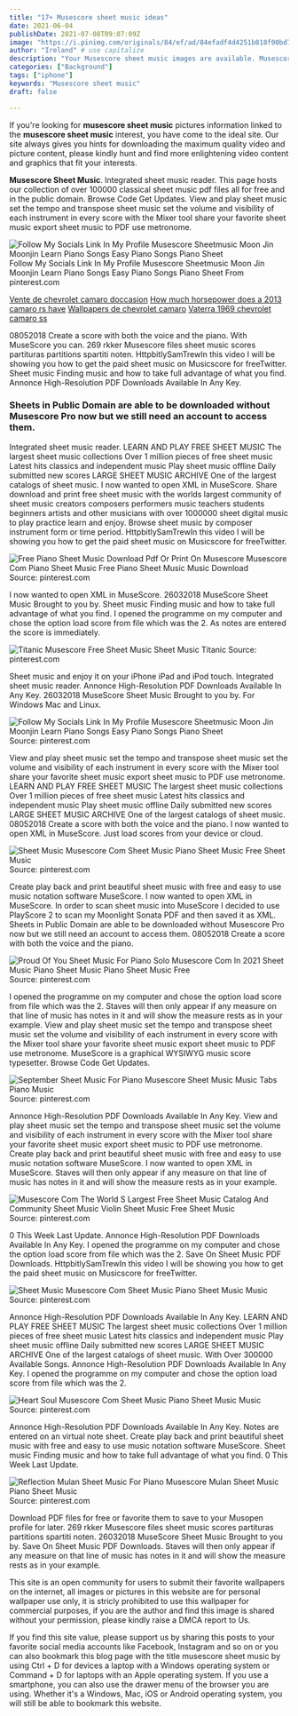 ```yaml
---
title: "17+ Musescore sheet music ideas"
date: 2021-06-04
publishDate: 2021-07-08T09:07:09Z
image: "https://i.pinimg.com/originals/84/ef/ad/84efadf4d4251b818f00bd7362f609e6.png"
author: "Ireland" # use capitalize
description: "Your Musescore sheet music images are available. Musescore sheet music are a topic that is being searched for and liked by netizens today. You can Find and Download the Musescore sheet music files here. Download all royalty-free vectors."
categories: ["Background"]
tags: ["iphone"]
keywords: "Musescore sheet music"
draft: false

---
```


If you're looking for **musescore sheet music** pictures information linked to the **musescore sheet music** interest, you have come to the ideal  site.  Our site always  gives you  hints  for downloading  the maximum  quality video and picture  content, please kindly hunt and find more enlightening video content and graphics  that fit your interests.

**Musescore Sheet Music**. Integrated sheet music reader. This page hosts our collection of over 100000 classical sheet music pdf files all for free and in the public domain. Browse Code Get Updates. View and play sheet music set the tempo and transpose sheet music set the volume and visibility of each instrument in every score with the Mixer tool share your favorite sheet music export sheet music to PDF use metronome.

![Follow My Socials Link In My Profile Musescore Sheetmusic Moon Jin Moonjin Learn Piano Songs Easy Piano Songs Piano Sheet](https://i.pinimg.com/originals/57/a9/c1/57a9c1cb665f44850a4f70cdbd83c34a.png "Follow My Socials Link In My Profile Musescore Sheetmusic Moon Jin Moonjin Learn Piano Songs Easy Piano Songs Piano Sheet")
Follow My Socials Link In My Profile Musescore Sheetmusic Moon Jin Moonjin Learn Piano Songs Easy Piano Songs Piano Sheet From pinterest.com

[Vente de chevrolet camaro doccasion](/vente-de-chevrolet-camaro-doccasion/)
[How much horsepower does a 2013 camaro rs have](/how-much-horsepower-does-a-2013-camaro-rs-have/)
[Wallpapers de chevrolet camaro](/wallpapers-de-chevrolet-camaro/)
[Vaterra 1969 chevrolet camaro ss](/vaterra-1969-chevrolet-camaro-ss/)

08052018 Create a score with both the voice and the piano. With MuseScore you can. 269 rkker Musescore files sheet music scores partituras partitions spartiti noten. HttpbitlySamTrewIn this video I will be showing you how to get the paid sheet music on Musicscore for freeTwitter. Sheet music Finding music and how to take full advantage of what you find. Annonce High-Resolution PDF Downloads Available In Any Key.

### Sheets in Public Domain are able to be downloaded without Musescore Pro now but we still need an account to access them.

Integrated sheet music reader. LEARN AND PLAY FREE SHEET MUSIC The largest sheet music collections Over 1 million pieces of free sheet music Latest hits classics and independent music Play sheet music offline Daily submitted new scores LARGE SHEET MUSIC ARCHIVE One of the largest catalogs of sheet music. I now wanted to open XML in MuseScore. Share download and print free sheet music with the worlds largest community of sheet music creators composers performers music teachers students beginners artists and other musicians with over 1000000 sheet digital music to play practice learn and enjoy. Browse sheet music by composer instrument form or time period. HttpbitlySamTrewIn this video I will be showing you how to get the paid sheet music on Musicscore for freeTwitter.


![Free Piano Sheet Music Download Pdf Or Print On Musescore Musescore Com Piano Sheet Music Free Piano Sheet Music Music Download](https://i.pinimg.com/originals/f3/a7/d4/f3a7d4a7cf366ad6cd3b147a97d2bfa7.png "Free Piano Sheet Music Download Pdf Or Print On Musescore Musescore Com Piano Sheet Music Free Piano Sheet Music Music Download")
Source: pinterest.com

I now wanted to open XML in MuseScore. 26032018 MuseScore Sheet Music Brought to you by. Sheet music Finding music and how to take full advantage of what you find. I opened the programme on my computer and chose the option load score from file which was the 2. As notes are entered the score is immediately.

![Titanic Musescore Free Sheet Music Sheet Music Titanic](https://i.pinimg.com/originals/40/e0/6b/40e06b279deb32c3a64bc62e898a56a7.png "Titanic Musescore Free Sheet Music Sheet Music Titanic")
Source: pinterest.com

Sheet music and enjoy it on your iPhone iPad and iPod touch. Integrated sheet music reader. Annonce High-Resolution PDF Downloads Available In Any Key. 26032018 MuseScore Sheet Music Brought to you by. For Windows Mac and Linux.

![Follow My Socials Link In My Profile Musescore Sheetmusic Moon Jin Moonjin Learn Piano Songs Easy Piano Songs Piano Sheet](https://i.pinimg.com/originals/57/a9/c1/57a9c1cb665f44850a4f70cdbd83c34a.png "Follow My Socials Link In My Profile Musescore Sheetmusic Moon Jin Moonjin Learn Piano Songs Easy Piano Songs Piano Sheet")
Source: pinterest.com

View and play sheet music set the tempo and transpose sheet music set the volume and visibility of each instrument in every score with the Mixer tool share your favorite sheet music export sheet music to PDF use metronome. LEARN AND PLAY FREE SHEET MUSIC The largest sheet music collections Over 1 million pieces of free sheet music Latest hits classics and independent music Play sheet music offline Daily submitted new scores LARGE SHEET MUSIC ARCHIVE One of the largest catalogs of sheet music. 08052018 Create a score with both the voice and the piano. I now wanted to open XML in MuseScore. Just load scores from your device or cloud.

![Sheet Music Musescore Com Sheet Music Piano Sheet Music Free Sheet Music](https://i.pinimg.com/originals/eb/10/40/eb1040de9b9a4894250d16822f652b15.png "Sheet Music Musescore Com Sheet Music Piano Sheet Music Free Sheet Music")
Source: pinterest.com

Create play back and print beautiful sheet music with free and easy to use music notation software MuseScore. I now wanted to open XML in MuseScore. In order to scan sheet music into MuseScore I decided to use PlayScore 2 to scan my Moonlight Sonata PDF and then saved it as XML. Sheets in Public Domain are able to be downloaded without Musescore Pro now but we still need an account to access them. 08052018 Create a score with both the voice and the piano.

![Proud Of You Sheet Music For Piano Solo Musescore Com In 2021 Sheet Music Piano Sheet Music Piano Sheet Music Free](https://i.pinimg.com/originals/fc/5f/0b/fc5f0b3fb696cb1199a765fe51d204d2.png "Proud Of You Sheet Music For Piano Solo Musescore Com In 2021 Sheet Music Piano Sheet Music Piano Sheet Music Free")
Source: pinterest.com

I opened the programme on my computer and chose the option load score from file which was the 2. Staves will then only appear if any measure on that line of music has notes in it and will show the measure rests as in your example. View and play sheet music set the tempo and transpose sheet music set the volume and visibility of each instrument in every score with the Mixer tool share your favorite sheet music export sheet music to PDF use metronome. MuseScore is a graphical WYSIWYG music score typesetter. Browse Code Get Updates.

![September Sheet Music For Piano Musescore Sheet Music Music Tabs Piano Music](https://i.pinimg.com/originals/94/59/4c/94594ce08215a38c9988a093bb47fb98.png "September Sheet Music For Piano Musescore Sheet Music Music Tabs Piano Music")
Source: pinterest.com

Annonce High-Resolution PDF Downloads Available In Any Key. View and play sheet music set the tempo and transpose sheet music set the volume and visibility of each instrument in every score with the Mixer tool share your favorite sheet music export sheet music to PDF use metronome. Create play back and print beautiful sheet music with free and easy to use music notation software MuseScore. I now wanted to open XML in MuseScore. Staves will then only appear if any measure on that line of music has notes in it and will show the measure rests as in your example.

![Musescore Com The World S Largest Free Sheet Music Catalog And Community Sheet Music Violin Sheet Music Free Sheet Music](https://i.pinimg.com/originals/8c/63/07/8c6307d4db10850846039d337f65acfb.png "Musescore Com The World S Largest Free Sheet Music Catalog And Community Sheet Music Violin Sheet Music Free Sheet Music")
Source: pinterest.com

0 This Week Last Update. Annonce High-Resolution PDF Downloads Available In Any Key. I opened the programme on my computer and chose the option load score from file which was the 2. Save On Sheet Music PDF Downloads. HttpbitlySamTrewIn this video I will be showing you how to get the paid sheet music on Musicscore for freeTwitter.

![Sheet Music Musescore Com Sheet Music Piano Sheet Music Music](https://i.pinimg.com/originals/50/af/39/50af39a8d0a6f0b98c286f8eedc777ef.png "Sheet Music Musescore Com Sheet Music Piano Sheet Music Music")
Source: pinterest.com

Annonce High-Resolution PDF Downloads Available In Any Key. LEARN AND PLAY FREE SHEET MUSIC The largest sheet music collections Over 1 million pieces of free sheet music Latest hits classics and independent music Play sheet music offline Daily submitted new scores LARGE SHEET MUSIC ARCHIVE One of the largest catalogs of sheet music. With Over 300000 Available Songs. Annonce High-Resolution PDF Downloads Available In Any Key. I opened the programme on my computer and chose the option load score from file which was the 2.

![Heart Soul Musescore Com Sheet Music Piano Sheet Music Music](https://i.pinimg.com/originals/97/5a/f7/975af7b4a748d4856fd22934af7db4d5.png "Heart Soul Musescore Com Sheet Music Piano Sheet Music Music")
Source: pinterest.com

Annonce High-Resolution PDF Downloads Available In Any Key. Notes are entered on an virtual note sheet. Create play back and print beautiful sheet music with free and easy to use music notation software MuseScore. Sheet music Finding music and how to take full advantage of what you find. 0 This Week Last Update.

![Reflection Mulan Sheet Music For Piano Musescore Mulan Sheet Music Piano Sheet Music](https://i.pinimg.com/originals/84/ef/ad/84efadf4d4251b818f00bd7362f609e6.png "Reflection Mulan Sheet Music For Piano Musescore Mulan Sheet Music Piano Sheet Music")
Source: pinterest.com

Download PDF files for free or favorite them to save to your Musopen profile for later. 269 rkker Musescore files sheet music scores partituras partitions spartiti noten. 26032018 MuseScore Sheet Music Brought to you by. Save On Sheet Music PDF Downloads. Staves will then only appear if any measure on that line of music has notes in it and will show the measure rests as in your example.

This site is an open community for users to submit their favorite wallpapers on the internet, all images or pictures in this website are for personal wallpaper use only, it is stricly prohibited to use this wallpaper for commercial purposes, if you are the author and find this image is shared without your permission, please kindly raise a DMCA report to Us.

If you find this site value, please support us by sharing this posts to your favorite social media accounts like Facebook, Instagram and so on or you can also bookmark this blog page with the title musescore sheet music by using Ctrl + D for devices a laptop with a Windows operating system or Command + D for laptops with an Apple operating system. If you use a smartphone, you can also use the drawer menu of the browser you are using. Whether it's a Windows, Mac, iOS or Android operating system, you will still be able to bookmark this website.
